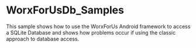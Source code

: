 WorxForUsDb_Samples
===================

This sample shows how to use the WorxForUs Android framework to access a SQLite Database and shows how problems occur if using the classic approach to database access.
